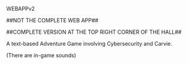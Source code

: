 WEBAPPv2

##NOT THE COMPLETE WEB APP##

##COMPLETE VERSION AT THE TOP RIGHT CORNER OF THE HALL##

A text-based Adventure Game involving Cybersecurity and Carvie. 


(There are in-game sounds)

